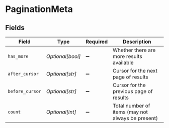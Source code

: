 # PaginationMeta


## Fields

| Field                                             | Type                                              | Required                                          | Description                                       |
| ------------------------------------------------- | ------------------------------------------------- | ------------------------------------------------- | ------------------------------------------------- |
| `has_more`                                        | *Optional[bool]*                                  | :heavy_minus_sign:                                | Whether there are more results available          |
| `after_cursor`                                    | *Optional[str]*                                   | :heavy_minus_sign:                                | Cursor for the next page of results               |
| `before_cursor`                                   | *Optional[str]*                                   | :heavy_minus_sign:                                | Cursor for the previous page of results           |
| `count`                                           | *Optional[int]*                                   | :heavy_minus_sign:                                | Total number of items (may not always be present) |